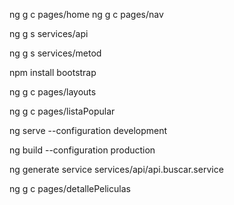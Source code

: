
ng g c pages/home
ng g c pages/nav

ng g s services/api

ng g s services/metod

npm install bootstrap

ng g c pages/layouts

ng g c pages/listaPopular




ng serve --configuration development

ng build --configuration production

ng generate service services/api/api.buscar.service

ng g c pages/detallePeliculas